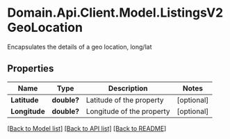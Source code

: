 # Domain.Api.Client.Model.ListingsV2GeoLocation
Encapsulates the details of a geo location, long/lat
## Properties

Name | Type | Description | Notes
------------ | ------------- | ------------- | -------------
**Latitude** | **double?** | Latitude of the property | [optional] 
**Longitude** | **double?** | Longitude of the property | [optional] 

[[Back to Model list]](../README.md#documentation-for-models) [[Back to API list]](../README.md#documentation-for-api-endpoints) [[Back to README]](../README.md)

